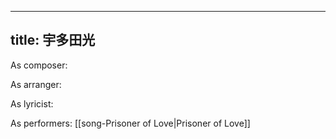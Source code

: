 
---
title: 宇多田光
---
As composer: 

As arranger: 

As lyricist: 

As performers: [[song-Prisoner of Love|Prisoner of Love]]
